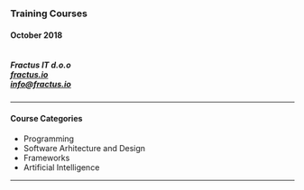

### Training Courses <br>
#### October 2018<br><br>
##### Fractus IT d.o.o<br>[fractus.io](https://fractus.io)<br>[info@fractus.io](mailto:info@fractus.io)<br>

---

#### Course Categories<br>
- Programming
- Software Arhitecture and Design 
- Frameworks 
- Artificial Intelligence
    
---
